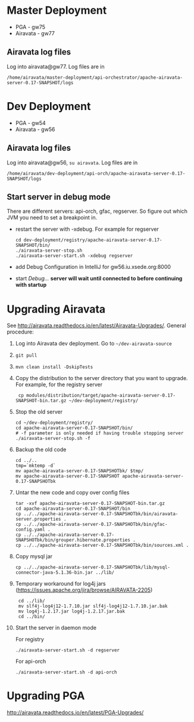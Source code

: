 
# Master Deployment

* PGA - gw75
* Airavata - gw77

## Airavata log files

Log into airavata@gw77. Log files are in

    /home/airavata/master-deployment/api-orchestrator/apache-airavata-server-0.17-SNAPSHOT/logs

# Dev Deployment

* PGA - gw54
* Airavata - gw56

## Airavata log files

Log into airavata@gw56, `su airavata`. Log files are in

    /home/airavata/dev-deployment/api-orch/apache-airavata-server-0.17-SNAPSHOT/logs

## Start server in debug mode

There are different servers: api-orch, gfac, regserver.  So figure out which
JVM you need to set a breakpoint in.

* restart the server with -xdebug. For example for regserver

      cd dev-deployment/registry/apache-airavata-server-0.17-SNAPSHOT/bin/
      ./airavata-server-stop.sh
      ./airavata-server-start.sh -xdebug regserver
* add Debug Configuration in IntelliJ for gw56.iu.xsede.org:8000
* start *Debug...* **server will wait until connected to before continuing with startup**

# Upgrading Airavata

See http://airavata.readthedocs.io/en/latest/Airavata-Upgrades/.  General procedure:

1. Log into Airavata dev deployment. Go to `~/dev-airavata-source`
2. `git pull`
3. `mvn clean install -DskipTests`
4. Copy the distribution to the server directory that you want to upgrade. For example, for the registry server

        cp modules/distribution/target/apache-airavata-server-0.17-SNAPSHOT-bin.tar.gz ~/dev-deployment/registry/
5. Stop the old server

       cd ~/dev-deployment/registry/
       cd apache-airavata-server-0.17-SNAPSHOT/bin/
       # -f parameter is only needed if having trouble stopping server
       ./airavata-server-stop.sh -f
6. Backup the old code

       cd ../..
       tmp=`mktemp -d`
       mv apache-airavata-server-0.17-SNAPSHOTbk/ $tmp/
       mv apache-airavata-server-0.17-SNAPSHOT apache-airavata-server-0.17-SNAPSHOTbk

7. Untar the new code and copy over config files

       tar -xvf apache-airavata-server-0.17-SNAPSHOT-bin.tar.gz
       cd apache-airavata-server-0.17-SNAPSHOT/bin
       cp ../../apache-airavata-server-0.17-SNAPSHOTbk/bin/airavata-server.properties .
       cp ../../apache-airavata-server-0.17-SNAPSHOTbk/bin/gfac-config.yaml .
       cp ../../apache-airavata-server-0.17-SNAPSHOTbk/bin/grouper.hibernate.properties .
       cp ../../apache-airavata-server-0.17-SNAPSHOTbk/bin/sources.xml .

8. Copy mysql jar

       cp ../../apache-airavata-server-0.17-SNAPSHOTbk/lib/mysql-connector-java-5.1.36-bin.jar ../lib/

9. Temporary workaround for log4j jars (https://issues.apache.org/jira/browse/AIRAVATA-2205)

        cd ../lib/
        mv slf4j-log4j12-1.7.10.jar slf4j-log4j12-1.7.10.jar.bak
        mv log4j-1.2.17.jar log4j-1.2.17.jar.bak
        cd ../bin/

9. Start the server in daemon mode

    For registry

       ./airavata-server-start.sh -d regserver

    For api-orch

       ./airavata-server-start.sh -d api-orch

# Upgrading PGA

http://airavata.readthedocs.io/en/latest/PGA-Upgrades/